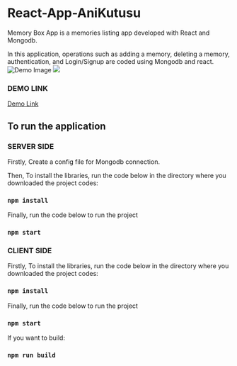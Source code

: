 # React-App-AniKutusu
Memory Box App is a memories listing app developed with React and Mongodb. 

In this application, operations such as adding a memory, deleting a memory, authentication, and Login/Signup  are coded using Mongodb and react.
![Demo Image](https://i.hizliresim.com/qd2uk57.png)
![](https://i.hizliresim.com/otcjdus.png)
### DEMO LINK
[Demo Link](https://memory-box-react.netlify.app/)






## To run the application

### SERVER SIDE

Firstly, Create a config file for Mongodb connection.

Then, To install the libraries, run the code below in the directory where you downloaded the project codes:
### `npm install`

Finally, run the code below to run the project
### `npm start` 

### CLIENT SIDE


Firstly, To install the libraries, run the code below in the directory where you downloaded the project codes:
### `npm install`

Finally, run the code below to run the project
### `npm start` 

If you want to build:
### `npm run build`


